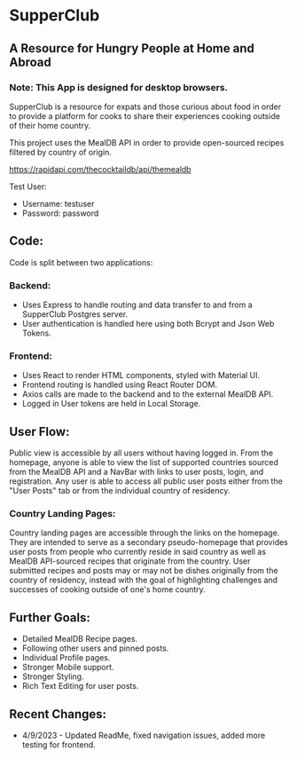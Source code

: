 # SupperClub
## A Resource for Hungry People at Home and Abroad

### Note: This App is designed for desktop browsers.

SupperClub is a resource for expats and those curious about food in order to provide a platform for cooks to share their experiences cooking outside of their home country.

This project uses the MealDB API in order to provide open-sourced recipes filtered by country of origin.

https://rapidapi.com/thecocktaildb/api/themealdb

Test User:

- Username: testuser
- Password: password

## Code:

Code is split between two applications:

### Backend:

- Uses Express to handle routing and data transfer to and from a SupperClub Postgres server.
- User authentication is handled here using both Bcrypt and Json Web Tokens.

### Frontend:

- Uses React to render HTML components, styled with Material UI.
- Frontend routing is handled using React Router DOM.
- Axios calls are made to the backend and to the external MealDB API.
- Logged in User tokens are held in Local Storage.

## User Flow:

Public view is accessible by all users without having logged in. From the homepage, anyone is able to view the list of supported countries sourced from the MealDB API and a NavBar with links to user posts, login, and registration. Any user is able to access all public user posts either from the "User Posts" tab or from the individual country of residency. 

### Country Landing Pages:

Country landing pages are accessible through the links on the homepage. They are intended to serve as a secondary pseudo-homepage that provides user posts from people who currently reside in said country as well as MealDB API-sourced recipes that originate from the country. User submitted recipes and posts may or may not be dishes originally from the country of residency, instead with the goal of highlighting challenges and successes of cooking outside of one's home country.

## Further Goals:

- Detailed MealDB Recipe pages.
- Following other users and pinned posts.
- Individual Profile pages.
- Stronger Mobile support.
- Stronger Styling.
- Rich Text Editing for user posts.

## Recent Changes:

- 4/9/2023 - Updated ReadMe, fixed navigation issues, added more testing for frontend.